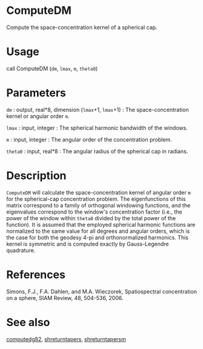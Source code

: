 # ComputeDM

Compute the space-concentration kernel of a spherical cap.

# Usage

call ComputeDM (`dm`, `lmax`, `m`, `theta0`)

# Parameters

`dm` : output, real\*8, dimension (`lmax`+1, `lmax`+1)
:   The space-concentration kernel or angular order `m`.
	
`lmax` : input, integer
:   The spherical harmonic bandwidth of the windows.
	
`m` : input, integer
:   The angular order of the concentration problem.

`theta0` : input, real\*8
:   The angular radius of the spherical cap in radians.

# Description

`ComputeDM` will calculate the space-concentration kernel of angular order `m` for the spherical-cap concentration problem. The eigenfunctions of this matrix correspond to a family of orthogonal windowing functions, and the eigenvalues correspond to the window's concentration factor (i.e., the power of the window within `theta0` divided by the total power of the function). It is assumed that the employed spherical harmonic functions are normalized to the same value for all degrees and angular orders, which is the case for both the geodesy 4-pi and orthonormalized harmonics. This kernel is symmetric and is computed exactly by Gauss-Legendre quadrature.

# References

Simons, F.J., F.A. Dahlen, and M.A. Wieczorek, Spatiospectral concentration on a sphere, SIAM Review, 48, 504-536, 2006.

# See also

[computedg82](computedg82.html), [shreturntapers](shreturntapers.html), [shreturntapersm](shreturntapersm.html)
